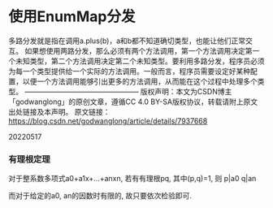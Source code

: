 ﻿# 使用EnumMap分发


 多路分发就是指在调用a.plus(b)，a和b都不知道确切类型，也能让他们正常交互。
    如果想使用两路分发，那么必须有两个方法调用，第一个方法调用决定第一个未知类型，第二个方法调用决定第二个未知类型。要利用多路分发，程序员必须为每一个类型提供给一个实际的方法调用。一般而言，程序员需要设定好某种配置，以便一个方法调用能够引出更多的方法调用，从而能在这个过程中处理多个类型。
————————————————
版权声明：本文为CSDN博主「godwanglong」的原创文章，遵循CC 4.0 BY-SA版权协议，转载请附上原文出处链接及本声明。
原文链接：https://blog.csdn.net/godwanglong/article/details/7937668


20220517

### 有理根定理
对于整系数多项式a0+a1x+…+anxn, 若有有理根pq, 其中(p,q)=1, 则
p|a0    q|an

而对于给定的a0, an的因数时有限的, 故只要依次检验即可.